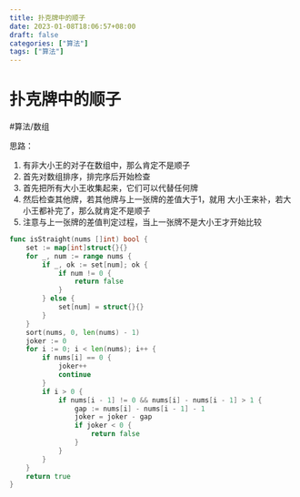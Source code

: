 ```yaml
---
title: 扑克牌中的顺子
date: 2023-01-08T18:06:57+08:00
draft: false
categories: ["算法"]
tags: ["算法"]
---
```


# 扑克牌中的顺子
#算法/数组

思路：
1. 有非大小王的对子在数组中，那么肯定不是顺子
2. 首先对数组排序，排完序后开始检查
3. 首先把所有大小王收集起来，它们可以代替任何牌
4. 然后检查其他牌，若其他牌与上一张牌的差值大于1，就用
大小王来补，若大小王都补完了，那么就肯定不是顺子
5. 注意与上一张牌的差值判定过程，当上一张牌不是大小王才开始比较

```go
func isStraight(nums []int) bool {
    set := map[int]struct{}{}
    for _, num := range nums {
        if _, ok := set[num]; ok {
            if num != 0 {
                return false
            }
        } else {
            set[num] = struct{}{}
        }
    }
    sort(nums, 0, len(nums) - 1)
    joker := 0
    for i := 0; i < len(nums); i++ {
        if nums[i] == 0 {
            joker++
            continue
        }
        if i > 0 {
            if nums[i - 1] != 0 && nums[i] - nums[i - 1] > 1 {
                gap := nums[i] - nums[i - 1] - 1
                joker = joker - gap
                if joker < 0 {
                    return false
                }
            }
        }
    }
    return true
}
```